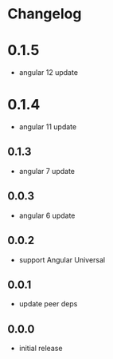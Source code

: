 # Changelog

# 0.1.5
- angular 12 update

# 0.1.4
- angular 11 update

## 0.1.3
- angular 7 update

## 0.0.3
- angular 6 update

## 0.0.2
- support Angular Universal

## 0.0.1
- update peer deps

## 0.0.0
- initial release